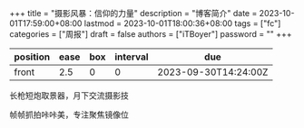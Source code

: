 +++
title = "摄影风暴：信仰的力量"
description = "博客简介"
date = 2023-10-01T17:59:00+08:00
lastmod = 2023-10-01T18:00:36+08:00
tags = ["fc"]
categories = ["周报"]
draft = false
authors = ["iTBoyer"]
password = ""
+++

| position | ease | box | interval | due                  |
|----------|------|-----|----------|----------------------|
| front    | 2.5  | 0   | 0        | 2023-09-30T14:24:00Z |

长枪短炮取景器，月下交流摄影技 

帧帧抓拍咔咔美，专注聚焦镜像位 

